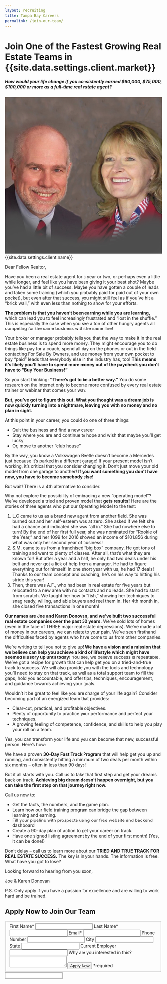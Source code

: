 ```yaml
---
layout: recruiting
title: Tampa Bay Careers
permalink: /join-our-team/
---
```


<div class="recruiting-page">
<h1 class="join-us">Join One of the Fastest Growing Real Estate Teams in {{site.data.settings.client.market}}</h1>
<h5 class="join-us-subtitle">How would your life change if you consistently earned $60,000, $75,000, $100,000 or more as a full-time real estate agent?</h5>
<div class="recruiting-photo">
<span class="client-image-container">
<img src="/img/headshot.jpg" alt="{{site.data.settings.client.name}}" class="client-image"/>
</span>
<figcaption class="caption">{{site.data.settings.client.name}}</figcaption>
</div>


<p>Dear Fellow Realtor,

<p>Have you been a real estate agent for a year or two, or perhaps even a little while longer, and feel like you have been giving it your best shot? Maybe you’ve had a little bit of success. Maybe you have gotten a couple of leads and taken some training (which you probably paid for paid out of your own pocket), but even after that success, you might still feel as if you’ve hit a “brick wall,” with even less than nothing to show for your efforts.</p>

<p><strong>The problem is that you haven’t been earning while you are learning,</strong> which can lead you to feel increasingly frustrated and “lost in the shuffle.” This is especially the case when you see a ton of other hungry agents all competing for the same business with the same line!</p>

<p>Your broker or manager probably tells you that the way to make it in the real estate business is to spend more money. They might encourage you to do things like pay for a coach, spend all day on the phones or out in the field contacting For Sale By Owners, and use money from your own pocket to buy “paid” leads that everybody else in the industry has, too! <strong>This means it’s likely you’ll have to spend more money out of the paycheck you don’t have to “Buy Your Business!”</strong></p>

<p>So you start thinking: <strong>“There’s got to be a better way.”</strong> You do some research on the internet only to become more confused by every real estate trainer or webinar that comes your way.</p>

<p><strong>But, you’ve got to figure this out. What you thought was a dream job is now quickly turning into a nightmare, leaving you with no money and no plan in sight.</strong></p>

<p>At this point in your career, you could do one of three things:
<ul class="indent">
<li>Quit the business and find a new career</li>
<li>Stay where you are and continue to hope and wish that maybe you’ll get lucky</li>
<li>Or, move to another “club house”</li>
</ul></p>

<p>By the way, you know a Volkswagen Beetle doesn’t become a Mercedes just because it’s parked in a different garage! If your present model isn’t working, it’s critical that you consider changing it. Don’t just move your old model from one garage to another! <strong>If you want something you don’t have now, you have to become somebody else!</strong></p>

<p>But wait! There is a 4th alternative to consider.</p>

<p>Why not explore the possibility of embracing a new “operating model”? We’ve developed a tried and proven model that <strong>gets results!</strong> Here are the stories of three agents who put our Operating Model to the test:
<ol class="indent">
<li>L.C came to us as a brand new agent from another field. She was burned out and her self-esteem was at zero. She asked if we felt she had a chance and indicated she was “all in.” She had nowhere else to turn! By the end of her first full year, she was nominated for “Rookie of the Year,” and her 1099 for 2016 showed an income of $101.856 during what was only her second year of business!</li>
<li>S.M. came to us from a franchised “big box” company. He got tons of training and went to plenty of classes. After all, that’s what they are known for! But after a year and a half, he only had two deals under his belt and never got a lick of help from a manager. He had to figure everything out for himself. In one short year with us, he had 17 deals! Thanks to our team concept and coaching, he’s on his way to hitting his stride this year!</li>
<li>Then, there was A.F., who had been in real estate for five years but relocated to a new area with no contacts and no leads. She had to start from scratch. We taught her how to “fish,” showing her techniques to snag ready, willing, and able buyers and reel them in. Her 4th month in, she closed five transactions in one month!</li>
</ol></p>

<p><strong>Our names are Joe and Karen Donovan, and we’ve built two successful real estate companies over the past 30 years.</strong> We’ve sold lots of homes (even in the face of THREE major real estate depressions). We’ve made a lot of money in our careers, we can relate to your pain. We’ve seen firsthand the difficulties faced by agents who have come to us from other companies.</p>

<p>We’re writing to tell you not to give up! <strong>We have a vision and a mission that we believe can help you achieve a kind of lifestyle which might have seemed illusory up until today!</strong> You see, we believe success is repeatable. We’ve got a recipe for growth that can help get you on a tried-and-true track to success. We will also provide you with the tools and technology you’ll need to stay on that track, as well as a total support team to fill the gaps, hold you accountable, and offer tips, techniques, encouragement, and guidance towards achieving your goals.</p>

<p>Wouldn’t it be great to feel like you are charge of your life again? Consider becoming part of an energized team that provides:
<ul class="indent">
<li>Clear-cut, practical, and profitable objectives.</li>
<li>Plenty of opportunity to practice your performance and perfect your techniques.</li>
<li>A growing feeling of competence, confidence, and skills to help you play your roll on a team.</li>
</ul></p>

<p>Yes, you can transform your life and you can become that new, successful person. Here’s how:</p>

<p>We have a proven <strong>30-Day Fast Track Program</strong> that will help get you up and running, and consistently hitting a minimum of two deals per month within six months – often in less than 90 days!</p>

<p>But it all starts with you. Call us to take that first step and get your dreams back on track. <strong>Achieving big dream doesn’t happen overnight, but you can take the first step on that journey right now.</strong></p>

<p>Call us now to:
<ul class="indent">
<li>Get the facts, the numbers, and the game plan.</li>
<li>Learn how our field training program can bridge the gap between learning and earning.</li>
<li>Fill your pipeline with prospects using our free website and backend dashboard</li>
<li>Create a 90-day plan of action to get your career on track.</li>
<li>Have one signed listing agreement by the end of your first month! (Yes, it can be done!)</li>
</ul></p>


<p>Don’t delay – call us to learn more about our <strong>TRIED AND TRUE TRACK FOR REAL ESTATE SUCCESS.</strong> The key is in your hands. The information is free. What have you got to lose?</p>

<p>Looking forward to hearing from you soon,</p>

<p>Joe & Karen Donovan</p>

<p>P.S. Only apply if you have a passion for excellence and are willing to work hard and be trained.</p>



<h2 class="recruiting">Apply Now to Join Our Team</h2>

<form method="post" class="home-value cta-forms" action="https://formspree.io/{{site.data.settings.client.email}}" onsubmit="return setReturn()">
					<fieldset><label for="firstname">First Name*</label> <input type="text" required="" name="firstname" /> <label for="lastname">Last Name*</label> <input type="text" required="" name="lastname" /> <label for="email">Email*</label> <input type="text" name="name" /> <label for="phone">Phone Number </label> <input type="tel" name="phone" />
						<!--base32-c9gq6t9k68pkcd3jcwpp4rbkcmtk4-base32--><label for="city">City </label> <input type="text" name="city" /> <label for="state">State </label> <input type="text" name="state" /> <label for="employer">Current Employer </label> <input type="text" name="employer" /> <label for="message">Why are you interested in this? </label><textarea name="employer"></textarea>
						<!--base32-c9gq6t9k68pk8cbme5gq4uv4cguqachj70r2urk1edjk6cg-base32--><input class="submit light-light" type="submit" value="Apply Now" name="submitrecruitingForm" /> <span class="asterisk">*required</span></fieldset>
					<!--base32-c9gq6t9k68pk8c9he1t7cxkecdkpedhpe9h6at3me5r7ee1kddhpwx9q71up4tb3f1u6mc3mdcwp6vkg6rw3gc1dc9gq6t9k68-base32-->
					<div class="hidden"><input type="hidden" value="{{site.data.settings.client.email}}" name="_to" /> <input type="hidden" value="Recruiting Contact Request Message From Your Vyral Careers and Training Video Blog" name="_subject" /> <input type="text" name="_gotcha" /></div>
				</form>
